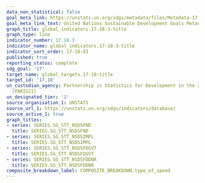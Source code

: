 ```yaml
---
data_non_statistical: false
goal_meta_link: https://unstats.un.org/sdgs/metadata/files/Metadata-17-18-03.pdf
goal_meta_link_text: United Nations Sustainable Development Goals Metadata (pdf 468kB)
graph_title: global_indicators.17-18-3-title
graph_type: line
indicator_number: 17.18.3
indicator_name: global_indicators.17-18-3-title
indicator_sort_order: 17-18-03
published: true
reporting_status: complete
sdg_goal: '17'
target_name: global_targets.17-18-title
target_id: '17.18'
un_custodian_agency: Partnership in Statistics for Development in the 21st Century
  (PARIS21)
un_designated_tier: '1'
source_organisation_1: UNSTATS
source_url_1: https://unstats.un.org/sdgs/indicators/database/
source_active_1: true
graph_titles:
- series: SERIES.SG_STT_NSDSFND
  title: SERIES.SG_STT_NSDSFND
- series: SERIES.SG_STT_NSDSIMPL
  title: SERIES.SG_STT_NSDSIMPL
- series: SERIES.SG_STT_NSDSFDGVT
  title: SERIES.SG_STT_NSDSFDGVT
- series: SERIES.SG_STT_NSDSFDDNR
  title: SERIES.SG_STT_NSDSFDDNR
composite_breakdown_label: COMPOSITE_BREAKDOWN.type_of_speed
---
```

